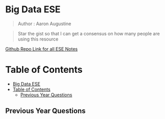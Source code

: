 #  Big Data ESE 
> Author : Aaron Augustine

> Star the gist so that I can get a consensus on how many people are using this resource
> 
[Github Repo Link for all ESE Notes](https://github.com/ToothlessRider/Sem_3_Notes.git)

# Table of Contents
- [Big Data ESE](#big-data-ese)
- [Table of Contents](#table-of-contents)
  - [Previous Year Questions](#previous-year-questions)


## Previous Year Questions

    